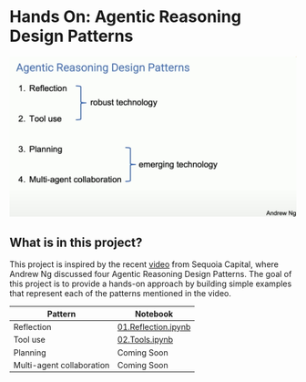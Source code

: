 # Hands On: Agentic Reasoning Design Patterns

![Alt](assets/front.png)

## What is in this project?
This project is inspired by the recent [video](https://www.youtube.com/watch?v=sal78ACtGTc) from Sequoia Capital, where Andrew Ng discussed four Agentic Reasoning Design Patterns. The goal of this project is to provide a hands-on approach by building simple examples that represent each of the patterns mentioned in the video.

| Pattern | Notebook |
| ------- | -------- |
| Reflection | [01.Reflection.ipynb](https://github.com/jjovalle99/agentic-design-patterns/blob/a1a7e3eab50799b5955d1eb1ec296550b0494c34/01.Reflection.ipynb) |
| Tool use | [02.Tools.ipynb]() |
| Planning | Coming Soon |
| Multi-agent collaboration | Coming Soon |